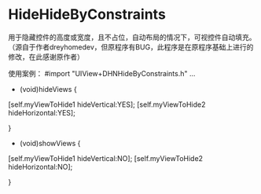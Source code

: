 # HideHideByConstraints
用于隐藏控件的高度或宽度，且不占位，自动布局的情况下，可视控件自动填充。（源自于作者dreyhomedev，但原程序有BUG，此程序是在原程序基础上进行的修改，在此感谢原作者）


使用案例：
#import "UIView+DHNHideByConstraints.h"
...

- (void)hideViews {

[self.myViewToHide1 hideVertical:YES];
[self.myViewToHide2 hideHorizontal:YES];

}

- (void)showViews {

[self.myViewToHide1 hideVertical:NO];
[self.myViewToHide2 hideHorizontal:NO];

}
